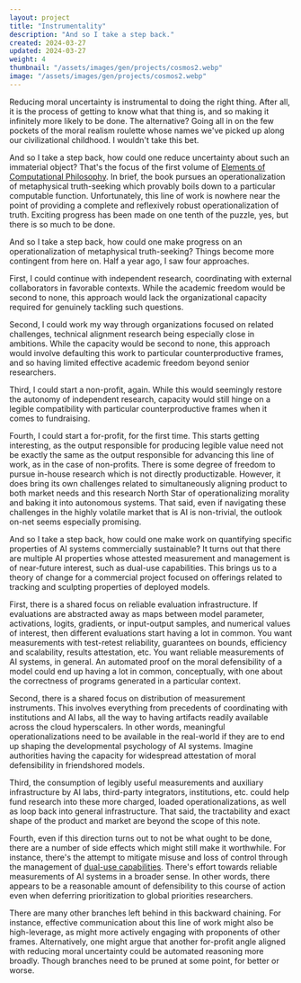 ```yaml
---
layout: project
title: "Instrumentality"
description: "And so I take a step back."
created: 2024-03-27
updated: 2024-03-27
weight: 4
thumbnail: "/assets/images/gen/projects/cosmos2.webp"
image: "/assets/images/gen/projects/cosmos2.webp"
---
```


Reducing moral uncertainty is instrumental to doing the right thing. After all, it is the process of getting to know what that thing is, and so making it infinitely more likely to be done. The alternative? Going all in on the few pockets of the moral realism roulette whose names we've picked up along our civilizational childhood. I wouldn't take this bet.

And so I take a step back, how could one reduce uncertainty about such an immaterial object? That's the focus of the first volume of [Elements of Computational Philosophy](https://compphil.github.io/). In brief, the book pursues an operationalization of metaphysical truth-seeking which provably boils down to a particular computable function. Unfortunately, this line of work is nowhere near the point of providing a complete and reflexively robust operationalization of truth. Exciting progress has been made on one tenth of the puzzle, yes, but there is so much to be done.

And so I take a step back, how could one make progress on an operationalization of metaphysical truth-seeking? Things become more contingent from here on. Half a year ago, I saw four approaches.

First, I could continue with independent research, coordinating with external collaborators in favorable contexts. While the academic freedom would be second to none, this approach would lack the organizational capacity required for genuinely tackling such questions.

Second, I could work my way through organizations focused on related challenges, technical alignment research being especially close in ambitions. While the capacity would be second to none, this approach would involve defaulting this work to particular counterproductive frames, and so having limited effective academic freedom beyond senior researchers.

Third, I could start a non-profit, again. While this would seemingly restore the autonomy of independent research, capacity would still hinge on a legible compatibility with particular counterproductive frames when it comes to fundraising.

Fourth, I could start a for-profit, for the first time. This starts getting interesting, as the output responsible for producing legible value need not be exactly the same as the output responsible for advancing this line of work, as in the case of non-profits. There is some degree of freedom to pursue in-house research which is not directly productizable. However, it does bring its own challenges related to simultaneously aligning product to both market needs and this research North Star of operationalizing morality and baking it into autonomous systems. That said, even if navigating these challenges in the highly volatile market that is AI is non-trivial, the outlook on-net seems especially promising.

And so I take a step back, how could one make work on quantifying specific properties of AI systems commercially sustainable? It turns out that there are multiple AI properties whose attested measurement and management is of near-future interest, such as dual-use capabilities. This brings us to a theory of change for a commercial project focused on offerings related to tracking and sculpting properties of deployed models.

First, there is a shared focus on reliable evaluation infrastructure. If evaluations are abstracted away as maps between model parameter, activations, logits, gradients, or input-output samples, and numerical values of interest, then different evaluations start having a lot in common. You want measurements with test-retest reliability, guarantees on bounds, efficiency and scalability, results attestation, etc. You want reliable measurements of AI systems, in general. An automated proof on the moral defensibility of a model could end up having a lot in common, conceptually, with one about the correctness of programs generated in a particular context.

Second, there is a shared focus on distribution of measurement instruments. This involves everything from precedents of coordinating with institutions and AI labs, all the way to having artifacts readily available across the cloud hyperscalers. In other words, meaningful operationalizations need to be available in the real-world if they are to end up shaping the developmental psychology of AI systems. Imagine authorities having the capacity for widespread attestation of moral defensibility in friendshored models.

Third, the consumption of legibly useful measurements and auxiliary infrastructure by AI labs, third-party integrators, institutions, etc. could help fund research into these more charged, loaded operationalizations, as well as loop back into general infrastructure. That said, the tractability and exact shape of the product and market are beyond the scope of this note.

Fourth, even if this direction turns out to not be what ought to be done, there are a number of side effects which might still make it worthwhile. For instance, there's the attempt to mitigate misuse and loss of control through the management of [dual-use capabilities](https://www.openphilanthropy.org/grants/straumli-llm-cyberoffense-benchmark/). There's effort towards reliable measurements of AI systems in a broader sense. In other words, there appears to be a reasonable amount of defensibility to this course of action even when deferring prioritization to global priorities researchers.

There are many other branches left behind in this backward chaining. For instance, effective communication about this line of work might also be high-leverage, as might more actively engaging with proponents of other frames. Alternatively, one might argue that another for-profit angle aligned with reducing moral uncertainty could be automated reasoning more broadly. Though branches need to be pruned at some point, for better or worse.
